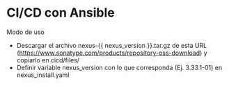 # CI/CD con Ansible


Modo de uso

- Descargar el archivo nexus-{{ nexus_version }}.tar.gz de esta URL (https://www.sonatype.com/products/repository-oss-download) y copiarlo en cicd/files/
- Definir variable nexus_version con lo que corresponda (Ej. 3.33.1-01) en nexus_install.yaml

